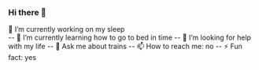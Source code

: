 ### Hi there 👋




🔭 I’m currently working on my sleep <br>
-- 🌱 I’m currently learning how to go to bed in time
-- 🤔 I’m looking for help with my life
-- 💬 Ask me about trains
-- 📫 How to reach me: no
-- ⚡ Fun fact: yes

